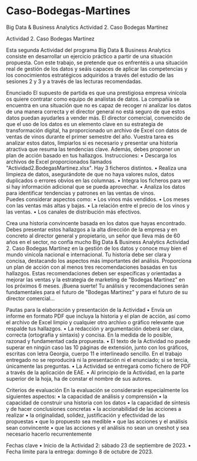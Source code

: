 # Caso-Bodegas-Martines

Big Data & Business Analytics 
	 	Actividad 2. Caso Bodegas Martínez 
 
 
Actividad 2. 
Caso Bodegas Martínez 
 
  
 
Esta segunda Actividad del programa Big Data & Business Analytics consiste en desarrollar un ejercicio práctico a partir de una situación propuesta. Con este trabajo, se pretende que os enfrentéis a una situación real de gestión de los datos y seáis capaces de aplicar las competencias y los conocimientos estratégicos adquiridos a través del estudio de las sesiones 2 y 3 y a través de las lecturas recomendadas. 
 
Enunciado 
El supuesto de partida es que una prestigiosa empresa vinícola os quiere contratar como equipo de analistas de datos. La compañía se encuentra en una situación que no es capaz de recoger ni analizar los datos de una manera correcta y el director general no está seguro de que estos datos puedan ayudarles a vender más. El director comercial, convencido de que el uso de los datos es un elemento clave en su estrategia de transformación digital, ha proporcionado un archivo de Excel con datos de ventas de vinos durante el primer semestre del año. Vuestra tarea es analizar estos datos, limpiarlos si es necesario y presentar una historia atractiva que resuma las tendencias clave. Además, debes proponer un plan de acción basado en tus hallazgos. 
Instrucciones: 
•	Descarga 	los 	archivos 	de 	Excel 	proporcionados 	llamados 
"Actividad2.BodegasMartinez.xlsx". Hay 3 ficheros distintos. 
•	Realiza una limpieza de datos, asegurándote de que no haya valores nulos, datos duplicados o errores obvios en las columnas. 
•	Integra los ficheros para ver si hay información adicional que se pueda aprovechar. 
•	Analiza los datos para identificar tendencias y patrones en las ventas de vinos.  
Puedes considerar aspectos como: 
•	Los vinos más vendidos. 
•	Los meses con las ventas más altas y bajas. 
•	La relación entre el precio de los vinos y las ventas. 
•	Los canales de distribución más efectivos. 
 
Crea una historia convincente basada en los datos que hayas encontrado. Debes presentar estos hallazgos a la alta dirección de la empresa y en concreto al director general y propietario, un señor que lleva más de 60 años en el sector, no confía mucho 
Big Data & Business Analytics 
	 	Actividad 2. Caso Bodegas Martínez 
en la gestión de los datos y conoce muy bien el mundo vinícola nacional e internacional. Tu historia debe ser clara y concisa, destacando los aspectos más importantes del análisis. 
Proporciona un plan de acción con al menos tres recomendaciones basadas en tus hallazgos. Estas recomendaciones deben ser específicas y orientadas a mejorar las ventas y la estrategia de marketing de "Bodegas Martínez" en los próximos 6 meses. 
¡Buena suerte! Tu análisis y recomendaciones serán fundamentales para el futuro de 
"Bodegas Martínez" y para el futuro de su director comercial… 
 
Pautas para la elaboración y presentación de la Actividad 
•	Envía un informe en formato PDF que incluya la historia y el plan de acción, así como el archivo de Excel limpio y cualquier otro archivo o gráfico relevante que respalde tus hallazgos. 
•	La redacción y argumentación deberá ser clara, correcta (ortografía y sintaxis) y concisa. En la medida de lo posible, razonad y fundamentad cada propuesta. 
•	El texto de la Actividad no puede superar en ningún caso las 10 páginas de extensión, junto con los gráficos, escritas con letra Georgia, cuerpo 11 e interlineado sencillo. En el trabajo entregado no se reproducirá ni la presentación ni el enunciado; si se tercia, únicamente las preguntas. 
•	La Actividad se entregará como fichero de PDF a través de la aplicación de EAE. 
•	Al principio de la Actividad, en la parte superior de la hoja, ha de constar el nombre de sus autores. 
 
Criterios de evaluación 
En la evaluación se considerarán especialmente los siguientes aspectos: 
•	la capacidad de análisis y comprensión 
•	la capacidad de construir una historia con los datos 
•	la capacidad de síntesis y de hacer conclusiones concretas 
•	la accionabilidad de las acciones a realizar 
•	la originalidad, solidez, justificación y efectividad de las propuestas 
•	que lo propuesto sea medible 
•	que las acciones y el análisis sean convincente 
•	que las acciones y el análisis no sean un oneshot y sea necesario hacerlo recurrentemente 
 
Fechas clave 
•	Inicio de la Actividad 2: sábado 23 de septiembre de 2023. 
•	Fecha límite para la entrega: domingo 8 de octubre de 2023. 
